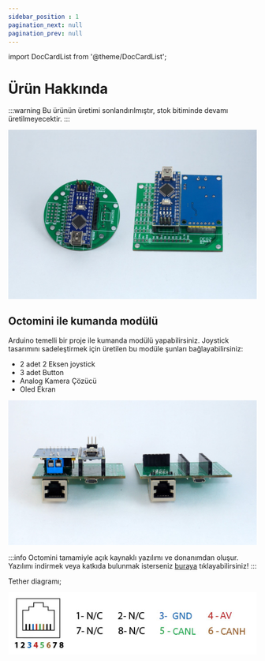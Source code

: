 ```yaml
---
sidebar_position : 1
pagination_next: null
pagination_prev: null
---
```


import DocCardList from '@theme/DocCardList';

# Ürün Hakkında

:::warning
Bu ürünün üretimi sonlandırılmıştır, stok bitiminde devamı üretilmeyecektir.
:::

![Octomini Suüstü](./image/octomini-Ozel.jpg)

## Octomini ile kumanda modülü

Arduino temelli bir proje ile kumanda modülü yapabilirsiniz. Joystick tasarımını sadeleştirmek için üretilen bu modüle şunları bağlayabilirsiniz:

- 2 adet 2 Eksen joystick
- 3 adet Button
- Analog Kamera Çözücü
- Oled Ekran

![Octomini Suüstü](./image/octk2-Ozel.jpg)

:::info
Octomini tamamiyle açık kaynaklı yazılımı ve donanımdan oluşur.
Yazılımı indirmek veya katkıda bulunmak isterseniz [buraya](https://github.com/degzrobotics/octomini) tıklayabilirsiniz!
:::

Tether diagramı;

![Octomini Suüstü](./image/konnektor_pin.jpg)

<DocCardList />
